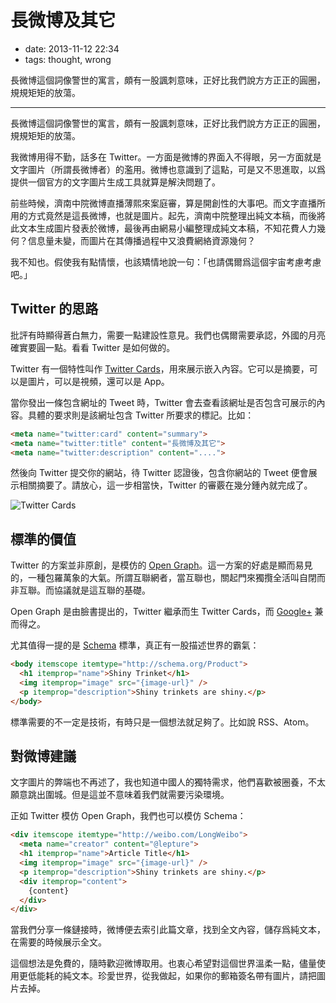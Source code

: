 # 長微博及其它

- date: 2013-11-12 22:34
- tags: thought, wrong

長微博這個詞像警世的寓言，頗有一股諷刺意味，正好比我們說方方正正的圓圈，規規矩矩的放蕩。

-----

長微博這個詞像警世的寓言，頗有一股諷刺意味，正好比我們說方方正正的圓圈，規規矩矩的放蕩。

我微博用得不勤，話多在 Twitter。一方面是微博的界面入不得眼，另一方面就是文字圖片（所謂長微博者）的濫用。微博也意識到了這點，可是又不思進取，以爲提供一個官方的文字圖片生成工具就算是解決問題了。

前些時候，濟南中院微博直播薄熙來案庭審，算是開創性的大事吧。而文字直播所用的方式竟然是這長微博，也就是圖片。起先，濟南中院整理出純文本稿，而後將此文本生成圖片發表於微博，最後再由網易小編整理成純文本稿，不知花費人力幾何？信息量未變，而圖片在其傳播過程中又浪費網絡資源幾何？

我不知也。假使我有點情懷，也該矯情地說一句：「也請偶爾爲這個宇宙考慮考慮吧。」

## Twitter 的思路

批評有時顯得蒼白無力，需要一點建設性意見。我們也偶爾需要承認，外國的月亮確實要圓一點。看看 Twitter 是如何做的。

Twitter 有一個特性叫作 [Twitter Cards](https://dev.twitter.com/cards)，用來展示嵌入內容。它可以是摘要，可以是圖片，可以是視頻，還可以是 App。

當你發出一條包含網址的 Tweet 時，Twitter 會去查看該網址是否包含可展示的內容。具體的要求則是該網址包含 Twitter 所要求的標記。比如：

```html
<meta name="twitter:card" content="summary">
<meta name="twitter:title" content="長微博及其它">
<meta name="twitter:description" content="....">
```

然後向 Twitter 提交你的網站，待 Twitter 認證後，包含你網站的 Tweet 便會展示相關摘要了。請放心，這一步相當快，Twitter 的審覈在幾分鍾內就完成了。

![Twitter Cards](http://ww1.sinaimg.cn/large/5d261318gw1eaim6pgktij20ei0b0t9q.jpg)

## 標準的價值

Twitter 的方案並非原創，是模仿的 [Open Graph](http://ogp.me/)。這一方案的好處是顯而易見的，一種包羅萬象的大氣。所謂互聯網者，當互聯也，關起門來獨攬全活叫自閉而非互聯。而協議就是這互聯的基礎。

Open Graph 是由臉書提出的，Twitter 繼承而生 Twitter Cards，而 [Google+](https://developers.google.com/+/web/snippet/) 兼而得之。

尤其值得一提的是 [Schema](http://schema.org/) 標準，真正有一股描述世界的霸氣：

```html
<body itemscope itemtype="http://schema.org/Product">
  <h1 itemprop="name">Shiny Trinket</h1>
  <img itemprop="image" src="{image-url}" />
  <p itemprop="description">Shiny trinkets are shiny.</p>
</body>
```

標準需要的不一定是技術，有時只是一個想法就足夠了。比如說 RSS、Atom。

## 對微博建議

文字圖片的弊端也不再述了，我也知道中國人的獨特需求，他們喜歡被圈養，不太願意跳出圍城。但是這並不意味着我們就需要污染環境。

正如 Twitter 模仿 Open Graph，我們也可以模仿 Schema：

```html
<div itemscope itemtype="http://weibo.com/LongWeibo">
  <meta name="creator" content="@lepture">
  <h1 itemprop="name">Article Title</h1>
  <img itemprop="image" src="{image-url}" />
  <p itemprop="description">Shiny trinkets are shiny.</p>
  <div itemprop="content">
    {content}
  </div>
</div>
```

當我們分享一條鏈接時，微博便去索引此篇文章，找到全文內容，儲存爲純文本，在需要的時候展示全文。

這個想法是免費的，隨時歡迎微博取用。也衷心希望對這個世界溫柔一點，儘量使用更低能耗的純文本。珍愛世界，從我做起，如果你的郵箱簽名帶有圖片，請把圖片去掉。
